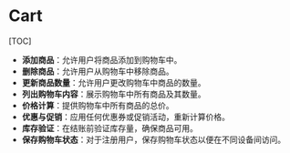 # Cart

[TOC]

- **添加商品**：允许用户将商品添加到购物车中。
- **删除商品**：允许用户从购物车中移除商品。
- **更新商品数量**：允许用户更改购物车中商品的数量。
- **列出购物车内容**：展示购物车中所有商品及其数量。
- **价格计算**：提供购物车中所有商品的总价。
- **优惠与促销**：应用任何优惠券或促销活动，重新计算价格。
- **库存验证**：在结账前验证库存量，确保商品可用。
- **保存购物车状态**：对于注册用户，保存购物车状态以便在不同设备间访问。

